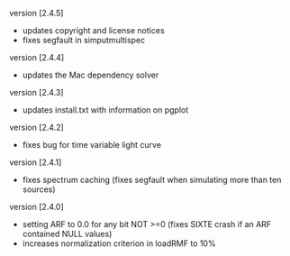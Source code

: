 version [2.4.5]
  - updates copyright and license notices
  - fixes segfault in simputmultispec

version [2.4.4]
  - updates the Mac dependency solver

version [2.4.3]
  - updates install.txt with information on pgplot

version [2.4.2]
  - fixes bug for time variable light curve

version [2.4.1]
  - fixes spectrum caching
    (fixes segfault when simulating more than ten sources)

version [2.4.0]
  - setting ARF to 0.0 for any bit NOT >=0
    (fixes SIXTE crash if an ARF contained NULL values)
  - increases normalization criterion in loadRMF to 10%
